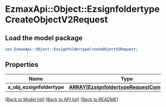 # EzmaxApi::Object::EzsignfoldertypeCreateObjectV2Request

## Load the model package
```perl
use EzmaxApi::Object::EzsignfoldertypeCreateObjectV2Request;
```

## Properties
Name | Type | Description | Notes
------------ | ------------- | ------------- | -------------
**a_obj_ezsignfoldertype** | [**ARRAY[EzsignfoldertypeRequestCompoundV2]**](EzsignfoldertypeRequestCompoundV2.md) |  | 

[[Back to Model list]](../README.md#documentation-for-models) [[Back to API list]](../README.md#documentation-for-api-endpoints) [[Back to README]](../README.md)


